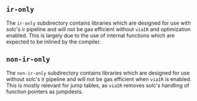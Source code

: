 ## `ir-only`

The `ir-only` subdirectory contains libraries which are designed for use with solc's ir pipeline and will not be gas efficient without `viaIR` and optimization enabled. This is largely due to the use of internal functions which are expected to be inlined by the compiler.

## `non-ir-only`

The `non-ir-only` subdirectory contains libraries which are designed for use without solc's ir pipeline and will not be gas efficient when `viaIR` is enabled. This is mostly relevant for jump tables, as `viaIR` removes solc's handling of function pointers as jumpdests.